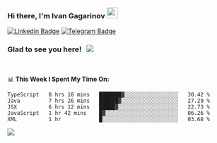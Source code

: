 ### Hi there, I'm Ivan Gagarinov <img src="https://media.giphy.com/media/hvRJCLFzcasrR4ia7z/giphy.gif" width="25px">

[![Linkedin Badge](https://img.shields.io/badge/-LinkedIn-0e76a8?style=flat-square&logo=Linkedin&logoColor=white)](https://linkedin.com/in/ivan-gagarinov-142ba3141/)
[![Telegram Badge](https://img.shields.io/badge/-Telegram-0088cc?style=flat-square&logo=Telegram&logoColor=white)](https://t.me/igagarinov)

### Glad to see you here! &nbsp; ![](https://visitor-badge.glitch.me/badge?page_id=dzencot.dzencot)

</br>

📊 **This Week I Spent My Time On:**
<!--START_SECTION:waka-->
```text
TypeScript   8 hrs 18 mins   ███████▓░░░░░░░░░░░░░░░░░   30.42 % 
Java         7 hrs 26 mins   ██████▓░░░░░░░░░░░░░░░░░░   27.29 % 
JSX          6 hrs 12 mins   █████▓░░░░░░░░░░░░░░░░░░░   22.73 % 
JavaScript   1 hr 42 mins    █▓░░░░░░░░░░░░░░░░░░░░░░░   06.26 % 
XML          1 hr            █░░░░░░░░░░░░░░░░░░░░░░░░   03.68 % 
```
<!--END_SECTION:waka-->

[![](https://github-readme-stats.vercel.app/api?username=dzencot&theme=gruvbox)](https://github.com/dzencot)
